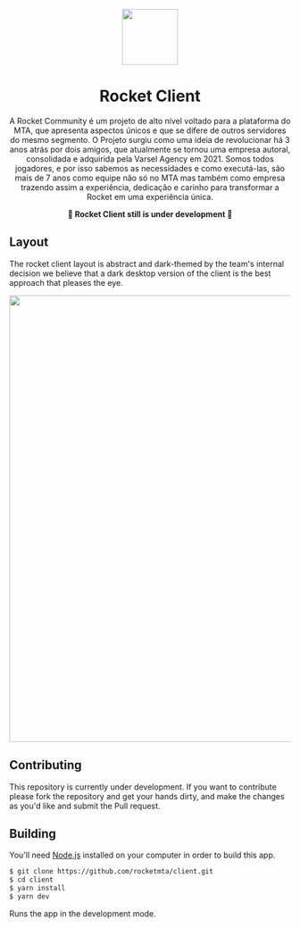 <p align="center">
  <img src="https://cdn.discordapp.com/attachments/1006782741746040884/1022036369863884840/Group_9.png" width="100" />
</p>

<h1 align="center">
  Rocket Client
</h1>

<p align="center">
A Rocket Community é um projeto de alto nível voltado para a plataforma do MTA, que apresenta aspectos únicos e que se difere de outros servidores do mesmo segmento. O Projeto surgiu como uma ideia de revolucionar há 3 anos atrás por dois amigos, que atualmente se tornou uma empresa autoral, consolidada e adquirida pela Varsel Agency em 2021. Somos todos jogadores, e por isso sabemos as necessidades e como executá-las, são mais de 7 anos como equipe não só no MTA mas também como empresa trazendo assim a experiência, dedicação e carinho para transformar a Rocket em uma experiência única.
</p>

<p align="center">
<strong>🚧 Rocket Client still is under development 🚧</strong>
</p>


## Layout
The rocket client layout is abstract and dark-themed by the team's internal decision we believe that a dark desktop version of the client is the best approach that pleases the eye.


<p align="left">
  <img src="https://cdn.discordapp.com/attachments/967917396738318386/1022037245345148998/main.png" width="800" />
</p>

## Contributing

This repository is currently under development. If you want to contribute please fork the repository and get your hands dirty, and make the changes as you'd like and submit the Pull request.

## Building

You'll need [Node.js](https://nodejs.org) installed on your computer in order to build this app.

```bash
$ git clone https://github.com/rocketmta/client.git
$ cd client
$ yarn install
$ yarn dev
```

Runs the app in the development mode.<br/>
